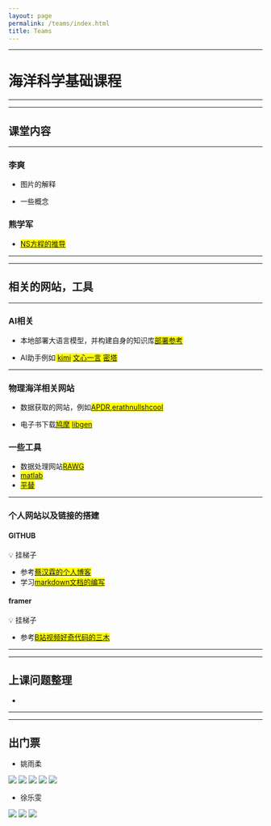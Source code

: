 ```yaml
---
layout: page
permalink: /teams/index.html
title: Teams
---
```



---
# 海洋科学基础课程
-----
-----

## 课堂内容
-------
### 李爽

- 图片的解释


- 一些概念


### 熊学军

- <mark>[NS方程的推导](http://albondna.github.io/images/haiyangziliao/NS.pdf)</mark>

----------
----------

## 相关的网站，工具

----------



### AI相关
- 本地部署大语言模型，并构建自身的知识库<mark>[部署参考](http://albondna.github.io/images/haiyangziliao/bushu.pdf)</mark>


- AI助手例如<mark> [kimi](https://kimi.moonshot.cn/)  [文心一言](https://yiyan.baidu.com/welcome)  [密塔](https://metaso.cn/)</mark>

-------
### 物理海洋相关网站
- 数据获取的网站，例如<mark>[APDR](https://apdrc.soest.hawaii.edu/),[erathnullshcool](https://www.rawgraphs.io/)  </mark>

- 电子书下载<mark>[鸠摩](https://www.tboxn.com/)  [libgen](https://libgen.mx/)  </mark>

### 一些工具
- 数据处理网站<mark>[RAWG](https://www.rawgraphs.io/)</mark>
- <mark>[matlab](https://matlab.mathworks.com/)</mark>
- <mark>[平替](https://octave-online.net/)</mark>

-------
### 个人网站以及链接的搭建

#### GITHUB
:bulb: 挂梯子
- 参考<mark>[蔡汉霖的个人博客](https://github.com/GuangLun2000)</mark>
- 学习<mark>[markdown文档的编写](https://markdown.cn/)</mark>

#### framer
:bulb: 挂梯子
- 参考<mark>[B站视频好奇代码的三木](https://www.bilibili.com/video/BV15D4y1t7ja/?share_source=copy_web&vd_source=6bf8eb1c6205929a58c7bccc8626b8a6)</mark>

--------
-------
## 上课问题整理
- 


-------
-------

## 出门票
- 姚雨柔
<img src="/images/haiyangziliao/chumenpiao/yyr1.jpg">
<img src="/images/haiyangziliao/chumenpiao/yyr2.jpg">
<img src="/images/haiyangziliao/chumenpiao/yyr3.jpg">
<img src="/images/haiyangziliao/chumenpiao/yyr4.jpg">
<img src="/images/haiyangziliao/chumenpiao/yyr5.jpg">

- 徐乐雯
<img src="/images/haiyangziliao/chumenpiao/xlw1.jpg">
<img src="/images/haiyangziliao/chumenpiao/xlw2.jpg">
<img src="/images/haiyangziliao/chumenpiao/xlw3.jpg">








<br>


